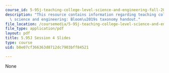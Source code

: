 ```yaml
---
course_id: 5-95j-teaching-college-level-science-and-engineering-fall-2015
description: "This resource contains information regarding teaching college-level\
  \ science and engineering: Bloom\u2019s taxonomy handout."
file_location: /coursemedia/5-95j-teaching-college-level-science-and-engineering-fall-2015/b8e07cf366363d8712dc7903bff84521_MIT5_95JF15_class4_slides.pdf
file_type: application/pdf
layout: pdf
title: 5.95J Session 4 Slides
type: course
uid: b8e07cf366363d8712dc7903bff84521

---
```

None